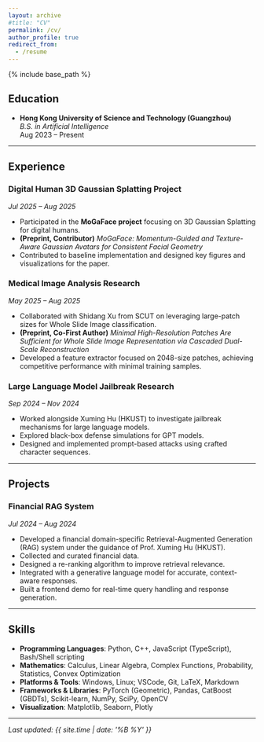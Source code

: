 ```yaml
---
layout: archive
#title: "CV"
permalink: /cv/
author_profile: true
redirect_from:
  - /resume
---
```


{% include base_path %}


## Education
- **Hong Kong University of Science and Technology (Guangzhou)**  
  *B.S. in Artificial Intelligence*  
  Aug 2023 – Present  

---

## Experience
### Digital Human 3D Gaussian Splatting Project  
*Jul 2025 – Aug 2025*  
- Participated in the **MoGaFace project** focusing on 3D Gaussian Splatting for digital humans.  
- **(Preprint, Contributor)** *MoGaFace: Momentum-Guided and Texture-Aware Gaussian Avatars for Consistent Facial Geometry*  
- Contributed to baseline implementation and designed key figures and visualizations for the paper.  

### Medical Image Analysis Research  
*May 2025 – Aug 2025*  
- Collaborated with Shidang Xu from SCUT on leveraging large-patch sizes for Whole Slide Image classification.  
- **(Preprint, Co-First Author)** *Minimal High-Resolution Patches Are Sufficient for Whole Slide Image Representation via Cascaded Dual-Scale Reconstruction*  
- Developed a feature extractor focused on 2048-size patches, achieving competitive performance with minimal training samples.  

### Large Language Model Jailbreak Research  
*Sep 2024 – Nov 2024*  
- Worked alongside Xuming Hu (HKUST) to investigate jailbreak mechanisms for large language models.  
- Explored black-box defense simulations for GPT models.  
- Designed and implemented prompt-based attacks using crafted character sequences.  

---

## Projects
### Financial RAG System  
*Jul 2024 – Aug 2024*  
- Developed a financial domain-specific Retrieval-Augmented Generation (RAG) system under the guidance of Prof. Xuming Hu (HKUST).  
- Collected and curated financial data.  
- Designed a re-ranking algorithm to improve retrieval relevance.  
- Integrated with a generative language model for accurate, context-aware responses.  
- Built a frontend demo for real-time query handling and response generation.  

---

## Skills
- **Programming Languages**: Python, C++, JavaScript (TypeScript), Bash/Shell scripting  
- **Mathematics**: Calculus, Linear Algebra, Complex Functions, Probability, Statistics, Convex Optimization  
- **Platforms & Tools**: Windows, Linux; VSCode, Git, LaTeX, Markdown  
- **Frameworks & Libraries**: PyTorch (Geometric), Pandas, CatBoost (GBDTs), Scikit-learn, NumPy, SciPy, OpenCV  
- **Visualization**: Matplotlib, Seaborn, Plotly  

---

_Last updated: {{ site.time | date: '%B %Y' }}_
